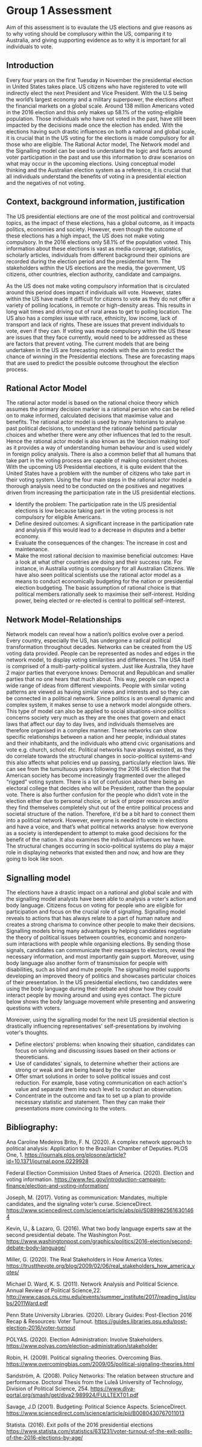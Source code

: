 # Group 1 Assessment

Aim of this assessment is to evaulate the US elections and give reasons as to why voting should be complusory within the US, comparing it to Australia, and giving supporting evidence as to why it is important for all individuals to vote.


## Introduction

Every four years on the first Tuesday in November the presidential election in United States takes place. US citizens who have registered to vote will indirectly elect the next President and Vice President. With the U.S being the world’s largest economy and a military superpower, the elections affect the financial markets on a global scale. Around 138 million Americans voted in the 2016 election and this only makes up 58.1% of the voting-eligible population. Those individuals who have not voted in the past, have still been impacted by the decisions made once the election has ended. With the elections having such drastic influences on both a national and global scale, it is crucial that in the US voting for the elections is made compulsory for all those who are eligible. The Rational Actor model, The Network model and the Signalling model can be used to understand the logic and facts around voter participation in the past and use this information to draw scenarios on what may occur in the upcoming elections. Using conceptual model thinking and the Australian election system as a reference, it is crucial that all individuals understand the benefits of voting in a presidential election and the negatives of not voting. 

## Context, background information, justification

The US presidential elections are one of the most political and controversial topics, as the impact of these elections, has a global outcome, as it impacts politics, economies and society. However, even though the outcome of these elections has a high impact, the US does not make voting compulsory. In the 2016 elections only 58.1% of the population voted. This information about these elections is vast as media coverage, statistics, scholarly articles, individuals from different background their opinions are recorded during the election period and the presidential term. 
The stakeholders within the US elections are the media, the government, US citizens, other countries, election authority, candidate and campaigns.

As the US does not make voting compulsory information that is circulated around this period does impact if individuals will vote. However, states within the US have made it difficult for citizens to vote as they do not offer a variety of polling locations, in remote or high-density areas. This results in long wait times and driving out of rural areas to get to polling location. 
The US also has a complex issue with race, ethnicity, low income, lack of transport and lack of rights. These are issues that prevent individuals to vote, even if they can. If voting was made compulsory within the US these are issues that they face currently, would need to be addressed as these are factors that prevent voting.
The current models that are being undertaken in the US are forecasting models with the aim to predict the chance of winning in the Presidential elections. These are forecasting maps that are used to predict the possible outcome throughout the election process.

## Rational Actor Model 

The rational actor model is based on the rational choice theory which assumes the primary decision marker is a rational person who can be relied on to make informed, calculated decisions that maximise value and benefits. The rational actor model is used by many historians to analyse past political decisions, to understand the rationale behind particular choices and whether there were any other influences that led to the result. Hence the rational actor model is also known as the ‘decision making tool’ as it provides a way of understanding human behaviour and is used widely in foreign policy analysis. There is also a  common belief that all humans that take part in the voting process are capable of making consistent choices. 
With the upcoming US Presidential elections, it is quite evident that the United States have a problem with the number of citizens who take part in their voting system. Using the four main steps in the rational actor model a thorough analysis need to be conducted on the positives and negatives driven from increasing the participation rate in the US presidential elections. 
- 	Identify the problem: The participation rate in the US presidential elections is low because taking part in the voting process is not compulsory for eligible Americans.
- 	Define desired outcomes: A significant increase in the participation rate and analysis if this would lead to a decrease in disputes and a better economy.
- 	Evaluate the consequences of the changes: The increase in cost and maintenance.
- 	Make the most rational decision to maximise beneficial outcomes: Have a look at what other countries are doing and their success rate. For instance, in Australia voting is compulsory for all Australian Citizens.
We have also seen political scientists use the rational actor model as a means to conduct economically budgeting for the nation or presidential election budgeting. The basic assumption of rational choice is that political members rationally seek to maximise their self-interest. Holding power, being elected or re-elected is central to political self-interest.


## Network Model-Relationships

Network models can reveal how a nation’s politics evolve over a period. Every country, especially the US, has undergone a radical political transformation throughout decades. Networks can be created from the US voting data provided. People can be represented as nodes and edges in the network model, to display voting similarities and differences. The USA itself is comprised of a multi-party-political system. Just like Australia, they have 2 major parties that everyone knows: Democrat and Republican and smaller parties that no one hears that much about. This way, people can expect a wide range of ideas from different viewpoints. 
People with similar voting patterns are viewed as having similar views and interests and so they can be connected in a political network. Since politics is an overall dynamic and complex system, it makes sense to use a network model alongside others. This type of model can also be applied to social situations-since politics concerns society very much as they are the ones that govern and enact laws that affect our day to day lives, and individuals themselves are therefore organised in a complex manner. These networks can show specific relationships between a nation and her people, individual states and their inhabitants, and the individuals who attend civic organisations and vote e.g. church, school etc. 
Political networks have always existed, as they do correlate towards the structural changes in socio-political systems-and this also affects what policies end up passing, particularly election laws. We can see from the tumultuous years following the 2016 US election that the American society has become increasingly fragmented over the alleged “rigged” voting system. There is a lot of confusion about there being an electoral college that decides who will be President, rather than the popular vote. 
There is also further confusion for the people who didn’t vote in the election either due to personal choice, or lack of proper resources and/or they find themselves completely shut out of the entire political process and societal structure of the nation. Therefore, it’d be a bit hard to connect them into a political network. However, everyone is needed to vote in elections and have a voice, and that’s what political networks analyse: how everyone as a society is interdependent to attempt to make good decisions for the benefit of the nation. It also examines the individual influences we have. The structural changes occurring in socio-political systems do play a major role in displaying networks that existed then and now, and how are they going to look like soon. 

## Signalling model 

The elections have a drastic impact on a national and global scale and with the signalling model analysts have been able to analysis a voter's action and body language. Citizens focus on voting for people who are eligible for participation and focus on the crucial role of signalling. Signalling model reveals to actions that has always relate to a part of human nature and creates a strong charisma to convince other people to make their decisions. Signalling models bring many advantages by helping candidates negotiate the theory of political issues between countries, economic and nonzero-sum interactions with people while organising elections. By sending those signals, candidates can communicate their messages to electors, reveal the necessary information, and most importantly gain support. Moreover, using body language also another form of transmission for people with disabilities, such as blind and mute people. The signalling model supports developing an improved theory of politics and showcases particular choices of their presentation.
In the US presidential elections, two candidates were using the body language during their debate and show how they could interact people by moving around and using eyes contact. The picture below shows the body language movement while presenting and answering questions with voters. 
 

Moreover, using the signalling model for the next US presidential election is drastically influencing representatives' self-presentations by involving voter's thoughts.  
- Define electors' problems: when knowing their situation, candidates can focus on solving and discussing issues based on their actions or theoreticians.
- Use of candidates' signals, to determine whether their actions are strong or weak and are being heard by the voter
- Offer smart solutions in order to solve political issues and cost reduction. For example, base voting communication on each action's value and separate them into each level to conduct an observation. 
- Concentrate in the outcome and tax to set up a plan to provide necessary statistic and statement. Then they can make their presentations more convincing to the voters.  


## Bibliography:

Ana Caroline Medeiros Brito, F. N. (2020). A complex network approach to political analysis: Application to the Brazilian Chamber of Deputies. PLOS One, 1. https://journals.plos.org/plosone/article?id=10.1371/journal.pone.0229928

Federal Election Commission United Staes of America. (2020). Election and voting 
information.
https://www.fec.gov/introduction-campaign-finance/election-and-voting-information/

Joseph, M. (2017). Voting as communication: Mandates, multiple candidates, and the 
signaling voter’s curse. ScienceDirect.
https://www.sciencedirect.com/science/article/abs/pii/S0899825616301464

Kevin, U., & Lazaro, G. (2016). What two body language experts saw at the second 
presidential debate. The Washington Post.
https://www.washingtonpost.com/graphics/politics/2016-election/second-debate-body-language/

Miller, G. (2020). The Real Stakeholders in How America Votes.  
https://trustthevote.org/blog/2009/02/06/real_stakeholders_how_america_votes/

Michael D. Ward, K. S. (2011). Network Analysis and Political Science. Annual Review of Political Science,22. http://www.casos.cs.cmu.edu/events/summer_institute/2017/reading_list/pubs/2011Ward.pdf 

Penn State University Libraries. (2020). Library Guides: Post-Election 2016 Recap & 
Resources: Voter Turnout. 
https://guides.libraries.psu.edu/post-election-2016/voter-turnout

POLYAS. (2020). Election Administration: Involve Stakeholders.
 https://www.polyas.com/election-administration/stakeholder 

Robin, H. (2009). Political signaling theories. Overcoming Bias.       
https://www.overcomingbias.com/2009/05/political-signaling-theories.html

Sandström, A. (2008). Policy Networks: The relation between structure and performance. Doctoral Thesis from the Luleå University of Technology, Division of Political Science, 254. https://www.diva-portal.org/smash/get/diva2:989924/FULLTEXT01.pdf

Savage, J.D (2001). Budgeting: Political Science Aspects. ScienceDirect.
https://www.sciencedirect.com/science/article/pii/B0080430767011013

Statista. (2016). Exit polls of the 2016 presidential elections
https://www.statista.com/statistics/631231/voter-turnout-of-the-exit-polls-of-the-2016-elections-by-age/


